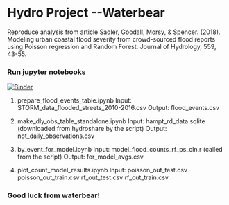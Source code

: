 # Hydro Project --Waterbear

Reproduce analysis from article 
Sadler, Goodall, Morsy, & Spencer. (2018). Modeling urban coastal flood severity from crowd-sourced flood reports using Poisson regression and Random Forest. Journal of Hydrology, 559, 43-55.

### Run jupyter notebooks

[![Binder](https://mybinder.org/badge.svg)](https://mybinder.org/v2/gh/matthewdmanning/flood_data/containers?filepath=jupyter_ntbk)

1. prepare_flood_events_table.ipynb
   Input: STORM_data_flooded_streets_2010-2016.csv
   Output: flood_events.csv
   
2. make_dly_obs_table_standalone.ipynb
   Input: hampt_rd_data.sqlite (downloaded from hydroshare by the script)
   Output: not_daily_observations.csv
   
3. by_event_for_model.ipynb
   Input: model_flood_counts_rf_ps_cln.r (called from the script)
   Output: for_model_avgs.csv
   
4. plot_count_model_results.ipynb
   Input: poisson_out_test.csv
           poisson_out_train.csv
           rf_out_test.csv
           rf_out_train.csv

### Good luck from waterbear!
